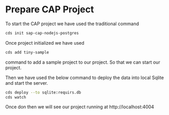 # Prepare CAP Project

To start the CAP project we have used the traditional command

```sh
cds init sap-cap-nodejs-postgres
```

Once project initialized we have used 
```sh
cds add tiny-sample
```
command to add a sample project to our project. So that we can start our project.

Then we have used the below command to deploy the data into local Sqlite and start the server.

```sh
cds deploy --to sqlite:requirs.db
cds watch
```

Once don then we will see our project running at http://localhost:4004
